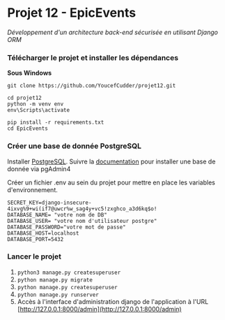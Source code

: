 # **Projet 12 - EpicEvents**
*Développement d'un architecture back-end sécurisée en utilisant Django ORM*

### **Télécharger le projet et installer les dépendances**
**Sous Windows**
````
git clone https://github.com/YoucefCudder/projet12.git

cd projet12
python -m venv env
env\Scripts\activate

pip install -r requirements.txt
cd EpicEvents
````

### Créer une base de donnée PostgreSQL

Installer  [PostgreSQL](https://www.postgresql.org/download/). Suivre la [documentation](https://www.postgresql.org/)  pour installer une base de donnée via pgAdmin4

Créer un fichier .env au sein du projet pour mettre en place les variables d'environnement.

````
SECRET_KEY=django-insecure-4ixvg%9+wi(if7@uwcr%w_sag4y+vc5!zxghco_a3d6kq$o!
DATABASE_NAME= "votre nom de DB"
DATABASE_USER= "votre nom d'utilisateur postgre"
DATABASE_PASSWORD="votre mot de passe"
DATABASE_HOST=localhost
DATABASE_PORT=5432
````

###


### **Lancer le projet**


 1. `python3 manage.py createsuperuser`
 2. `python manage.py migrate`
 3. `python manage.py createsuperuser`
 4.  `python manage.py runserver`
 5.  Accès à l'interface d'administration django de l'application à l'URL  [http://127.0.0.1:8000/admin](http://127.0.0.1:8000/admin)

